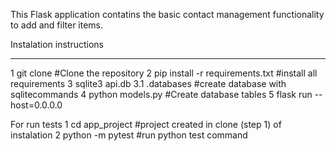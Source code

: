 This Flask application contatins the basic contact management functionality
to add and filter items.

Instalation instructions
**************************************

1 git clone 
#Clone the repository
2 pip install -r requirements.txt
#install all requirements
3 sqlite3 api.db
3.1  .databases
#create database with sqlitecommands
4 python models.py
#Create database tables
5 flask run --host=0.0.0.0


For run tests
1 cd app_project
#project created in clone (step 1) of instalation
2 python -m pytest
#run python test command
